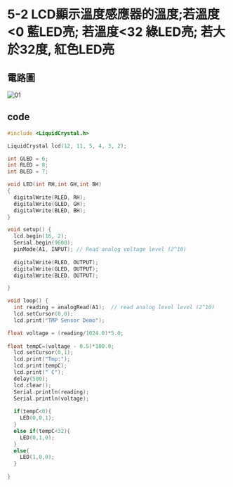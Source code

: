 # 5-2 LCD顯示溫度感應器的溫度;若溫度<0 藍LED亮; 若溫度<32 綠LED亮; 若大於32度, 紅色LED亮

## 電路圖
![01](https://user-images.githubusercontent.com/89329117/138580091-9c32e0b1-42a0-4124-8a94-cc1dda04aeb7.jpg)

## code
````c
#include <LiquidCrystal.h>

LiquidCrystal lcd(12, 11, 5, 4, 3, 2);

int GLED = 6;
int RLED = 8;
int BLED = 7;

void LED(int RH,int GH,int BH)
{
  digitalWrite(RLED, RH);
  digitalWrite(GLED, GH);
  digitalWrite(BLED, BH);
}

void setup() {
  lcd.begin(16, 2);
  Serial.begin(9600);	
  pinMode(A1, INPUT); // Read analog voltage level (2^10)
  
  digitalWrite(RLED, OUTPUT);
  digitalWrite(GLED, OUTPUT);
  digitalWrite(BLED, OUTPUT);

}

void loop() {
  int reading = analogRead(A1);  // read analog level level (2^10)
  lcd.setCursor(0,0);  
  lcd.print("TMP Sensor Demo");

float voltage = (reading/1024.0)*5.0;
  
float tempC=(voltage - 0.5)*100.0;
  lcd.setCursor(0,1);
  lcd.print("Tmp:");
  lcd.print(tempC);
  lcd.print(" C");
  delay(500);
  lcd.clear();
  Serial.println(reading);
  Serial.println(voltage);  
  
  if(tempC<0){
    LED(0,0,1);
  }
  else if(tempC<32){
    LED(0,1,0);
  }
  else{
    LED(1,0,0);
  }
 
}
````
